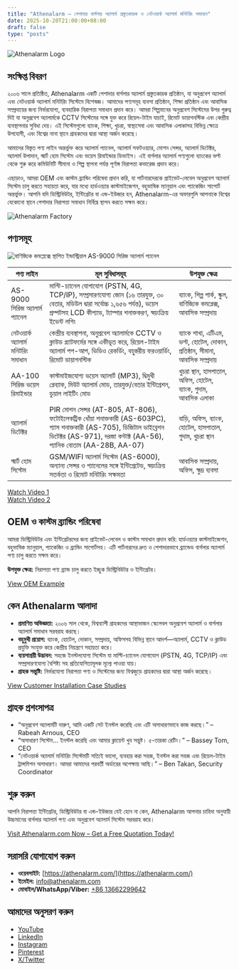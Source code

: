 ```yaml
---
title: "Athenalarm – পেশাদার বার্গলার অ্যালার্ম প্রস্তুতকারক ও নেটওয়ার্ক অ্যালার্ম মনিটরিং সমাধান"
date: 2025-10-20T21:00:00+08:00
draft: false
type: "posts"
---
```


![Athenalarm Logo](https://athenalarm.com/wp-content/uploads/2025/05/athenalarm_home.png)

## সংক্ষিপ্ত বিবরণ

২০০৬ সালে প্রতিষ্ঠিত, Athenalarm একটি পেশাদার বার্গলার অ্যালার্ম প্রস্তুতকারক প্রতিষ্ঠান, যা অনুপ্রবেশ অ্যালার্ম এবং নেটওয়ার্ক অ্যালার্ম মনিটরিং সিস্টেমে বিশেষজ্ঞ। আমাদের পণ্যসমূহ ব্যবসা প্রতিষ্ঠান, শিক্ষা প্রতিষ্ঠান এবং আবাসিক সম্প্রদায়ের জন্য নির্ভরযোগ্য, ব্যবহারিক নিরাপত্তা সমাধান প্রদান করে। আমরা শিল্পমানের অনুপ্রবেশ সিস্টেমের উপর গুরুত্ব দিই যা অনুপ্রবেশ অ্যালার্মকে CCTV সিস্টেমের সঙ্গে যুক্ত করে রিয়েল-টাইম যাচাই, রিমোট ডায়াগনস্টিক এবং কেন্দ্রীয় ব্যবস্থাপনার সুবিধা দেয়। এই সিস্টেমগুলো ব্যাংক, শিক্ষা, খুচরা, স্বাস্থ্যসেবা এবং আবাসিক এলাকাসহ বিভিন্ন ক্ষেত্রে উপযোগী, এবং বিশ্বের নানা স্থানে গ্রাহকদের দ্বারা আস্থা অর্জন করেছে।

আমাদের বিস্তৃত পণ্য লাইন অন্তর্ভুক্ত করে অ্যালার্ম প্যানেল, অ্যালার্ম সফটওয়্যার, মোশন সেন্সর, অ্যালার্ম ডিটেক্টর, অ্যালার্ম উপাদান, স্মার্ট হোম সিস্টেম এবং ভয়েস রিমাইন্ডার ডিভাইস। এই বার্গলার অ্যালার্ম পণ্যগুলো ব্যাংকের ভল্ট থেকে শুরু করে কমিউনিটি সীমানা ও শিল্প স্থাপনা পর্যন্ত পূর্ণাঙ্গ নিরাপত্তা কভারেজ প্রদান করে।

এছাড়াও, আমরা OEM এবং কাস্টম ব্র্যান্ডিং পরিষেবা প্রদান করি, যা পার্টনারদেরকে প্রাইভেট-লেবেল অনুপ্রবেশ অ্যালার্ম সিস্টেম চালু করতে সহায়তা করে, যার মধ্যে হার্ডওয়্যার কাস্টমাইজেশন, বহুভাষিক ম্যানুয়াল এবং প্যাকেজিং সাপোর্ট অন্তর্ভুক্ত। আপনি যদি ডিস্ট্রিবিউটর, ইন্টিগ্রেটর বা এন্ড-ইউজার হন, Athenalarm-এর অফারগুলি আপনাকে বিশ্বের যেকোনো স্থানে পেশাদার নিরাপত্তা সমাধান নির্বিঘ্নে স্থাপন করতে সক্ষম করে।

![Athenalarm Factory](https://athenalarm.com/wp-content/uploads/2022/05/Athenalarm-factory-03-540.jpg)

## পণ্যসমূহ

![বাণিজ্যিক কমপ্লেক্সে স্থাপিত ইন্ডাস্ট্রিয়াল AS-9000 সিরিজ অ্যালার্ম প্যানেল](https://athenalarm.com/wp-content/uploads/2022/05/Athenalarm-burglar-alarms-1024.jpg)

| পণ্য লাইন | মূল সুবিধাসমূহ | উপযুক্ত ক্ষেত্র |
|--------------|----------------|------------------|
| AS-9000 সিরিজ অ্যালার্ম প্যানেল | মাল্টি-চ্যানেল যোগাযোগ (PSTN, 4G, TCP/IP), সম্প্রসারণযোগ্য জোন (১৬ তারযুক্ত, ৩০ বেতার, মডিউল দ্বারা সর্বোচ্চ ১,৬৫৬ পর্যন্ত), ভয়েস প্রম্পটসহ LCD কীপ্যাড, ট্যাম্পার শনাক্তকরণ, স্বয়ংক্রিয় ইভেন্ট লগিং | ব্যাংক, শিল্প পার্ক, স্কুল, বাণিজ্যিক কমপ্লেক্স, আবাসিক সম্প্রদায় |
| নেটওয়ার্ক অ্যালার্ম মনিটরিং সমাধান | কেন্দ্রীয় ব্যবস্থাপনা, অনুপ্রবেশ অ্যালার্মকে CCTV ও ক্লাউড প্ল্যাটফর্মের সঙ্গে একীভূত করে, রিয়েল-টাইম অ্যালার্ম পপ-আপ, ভিডিও রেকর্ডিং, বহুস্তরীয় ফরওয়ার্ডিং, রিমোট ডায়াগনস্টিক | ব্যাংক শাখা, এটিএম, ভল্ট, হোটেল, দোকান, প্রতিষ্ঠান, সীমানা, আবাসিক সম্প্রদায় |
| AA-100 সিরিজ ভয়েস রিমাইন্ডার | কাস্টমাইজযোগ্য ভয়েস অ্যালার্ট (MP3), দ্বিমুখী প্লেব্যাক, মিউট অ্যালার্ম মোড, তারযুক্ত/বেতার ইন্টিগ্রেশন, ডুয়াল লাইটিং মোড | খুচরা স্থান, হাসপাতাল, অফিস, হোটেল, ব্যাংক, গুদাম, আবাসিক এলাকা |
| অ্যালার্ম ডিটেক্টর | PIR মোশন সেন্সর (AT-805, AT-806), ফটোইলেকট্রিক ধোঁয়া শনাক্তকারী (AS-603PC), গ্যাস শনাক্তকারী (AS-705), ডিজিটাল ভাইব্রেশন ডিটেক্টর (AS-971), দরজা কন্টাক্ট (AA-56), প্যানিক বোতাম (AA-28B, AA-07) | বাড়ি, অফিস, ব্যাংক, হোটেল, হাসপাতাল, গুদাম, খুচরা স্থান |
| স্মার্ট হোম সিস্টেম | GSM/WIFI অ্যালার্ম সিস্টেম (AS-6000), অন্যান্য সেন্সর ও প্যানেলের সঙ্গে ইন্টিগ্রেটেড, স্বয়ংক্রিয় সতর্কতা ও রিমোট মনিটরিং সক্ষমতা | আবাসিক সম্প্রদায়, অফিস, ক্ষুদ্র ব্যবসা |

[Watch Video 1](https://www.youtube.com/watch?v=fxNFCblKrTA)  
[Watch Video 2](https://www.youtube.com/watch?v=FouMQpGDZNk)

## OEM ও কাস্টম ব্র্যান্ডিং পরিষেবা

আমরা ডিস্ট্রিবিউটর এবং ইন্টিগ্রেটরদের জন্য প্রাইভেট-লেবেল ও কাস্টম সমাধান প্রদান করি: হার্ডওয়্যার কাস্টমাইজেশন, বহুভাষিক ম্যানুয়াল, প্যাকেজিং ও ব্র্যান্ডিং সাপোর্টসহ। এটি পার্টনারদের দ্রুত ও পেশাদারভাবে ব্র্যান্ডেড বার্গলার অ্যালার্ম পণ্য চালু করতে সক্ষম করে।

**উপযুক্ত ক্ষেত্র:** নিরাপত্তা পণ্য ব্র্যান্ড চালু করতে ইচ্ছুক ডিস্ট্রিবিউটর ও ইন্টিগ্রেটর।

[View OEM Example](https://www.instagram.com/p/CTj0hpEjxJ0/)

## কেন Athenalarm আলাদা

- **প্রমাণিত অভিজ্ঞতা:** ২০০৬ সাল থেকে, বিশ্বব্যাপী গ্রাহকদের আস্থাভাজন স্কেলেবল অনুপ্রবেশ অ্যালার্ম ও বার্গলার অ্যালার্ম সমাধান সরবরাহ করছে।  
- **বহুমুখী প্রয়োগ:** ব্যাংক, হোটেল, দোকান, সম্প্রদায়, অফিসসহ বিভিন্ন স্থানে আদর্শ—অ্যালার্ম, CCTV ও ক্লাউড প্রযুক্তি সংযুক্ত করে কেন্দ্রীয় নিয়ন্ত্রণে সহায়তা করে।  
- **ব্যয়সাশ্রয়ী উদ্ভাবন:** সহজে ইনস্টলযোগ্য সিস্টেম যা মাল্টি-চ্যানেল যোগাযোগ (PSTN, 4G, TCP/IP) এবং সম্প্রসারণযোগ্য বৈশিষ্ট্য সহ প্রতিযোগিতামূলক মূল্যে পাওয়া যায়।  
- **গ্রাহক সন্তুষ্টি:** নির্ভরযোগ্য নিরাপত্তা পণ্য ও সিস্টেমের জন্য বিশ্বজুড়ে গ্রাহকদের দ্বারা আস্থা অর্জন করেছে।

[View Customer Installation Case Studies](https://www.instagram.com/p/DJ0VWautwqA/?img_index=2)

## গ্রাহক প্রশংসাপত্র

- “অনুপ্রবেশ অ্যালার্মটি দারুণ, আমি একটি সেট ইনস্টল করেছি এবং এটি অসাধারণভাবে কাজ করছে।” – Rabeah Arnous, CEO  
- “অসাধারণ সিস্টেম… ইনস্টল করেছি এবং আমার ক্লায়েন্ট খুব সন্তুষ্ট। ৫-তারকা রেটিং।” – Bassey Tom, CEO  
- “নেটওয়ার্ক অ্যালার্ম মনিটরিং সিস্টেমটি সত্যিই ভালো, ব্যবহার করা সহজ, ইনস্টল করা সহজ এবং রিয়েল-টাইম ট্রান্সমিশন অসাধারণ। আমরা আমাদের পরবর্তী অর্ডারের অপেক্ষায় আছি।” – Ben Takan, Security Coordinator

## শুরু করুন

আপনি নিরাপত্তা ইন্টিগ্রেটর, ডিস্ট্রিবিউটর বা এন্ড-ইউজার যেই হোন না কেন, Athenalarm আপনার চাহিদা অনুযায়ী উচ্চমানের বার্গলার অ্যালার্ম পণ্য এবং অনুপ্রবেশ অ্যালার্ম সিস্টেম সরবরাহ করে।

[Visit Athenalarm.com Now – Get a Free Quotation Today!](https://athenalarm.com/)

## সরাসরি যোগাযোগ করুন

- **ওয়েবসাইট:** [https://athenalarm.com/](https://athenalarm.com/)  
- **ইমেইল:** [info@athenalarm.com](mailto:info@athenalarm.com)  
- **মোবাইল/WhatsApp/Viber:** [+86 13662299642](https://api.whatsapp.com/send?phone=8613662299642)

## আমাদের অনুসরণ করুন

- [YouTube](https://www.youtube.com/channel/UCP0_Wg3aylBn69eBIH2Fazg)  
- [LinkedIn](https://www.linkedin.com/company/athenalarm/)  
- [Instagram](https://www.instagram.com/athenalarm/)  
- [Pinterest](https://www.pinterest.com/athenalarm/)  
- [X/Twitter](https://x.com/Athenalarm)